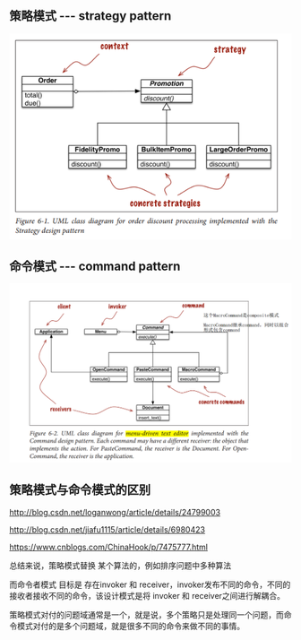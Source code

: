 ## 策略模式 --- strategy pattern
![strategy pattern](./__images/strategy_pattern.PNG)

## 命令模式 --- command pattern
![strategy pattern](./__images/command_pattern.PNG)


## 策略模式与命令模式的区别 
http://blog.csdn.net/loganwong/article/details/24799003

http://blog.csdn.net/jiafu1115/article/details/6980423

https://www.cnblogs.com/ChinaHook/p/7475777.html

 

总结来说，策略模式替换   某个算法的，例如排序问题中多种算法

而命令者模式 目标是    存在invoker 和 receiver，invoker发布不同的命令，不同的接收者接收不同的命令，该设计模式是将  invoker  和 receiver之间进行解耦合。

 

策略模式对付的问题域通常是一个，就是说，多个策略只是处理同一个问题，而命令模式对付的是多个问题域，就是很多不同的命令来做不同的事情。